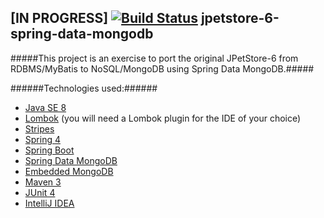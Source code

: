 [IN PROGRESS] [![Build Status](https://travis-ci.org/igor-baiborodine/jpetstore-6-spring-data-mongodb.svg?branch=master)](https://travis-ci.org/igor-baiborodine/jpetstore-6-spring-data-mongodb) jpetstore-6-spring-data-mongodb
---------------------------

#####This project is an exercise to port the original JPetStore-6 from RDBMS/MyBatis to NoSQL/MongoDB using Spring Data MongoDB.#####

######Technologies used:######
* [Java SE 8](http://www.oracle.com/technetwork/java/javase/downloads/index-jsp-138363.html)
* [Lombok](https://projectlombok.org/) (you will need a Lombok plugin for the IDE of your choice)
* [Stripes](https://stripesframework.atlassian.net/wiki/display/STRIPES/Home)
* [Spring 4](http://projects.spring.io/spring-framework/#quick-start)
* [Spring Boot](http://projects.spring.io/spring-boot/)
* [Spring Data MongoDB](http://projects.spring.io/spring-data-mongodb/)
* [Embedded MongoDB](https://github.com/flapdoodle-oss/de.flapdoodle.embed.mongo)
* [Maven 3](http://maven.apache.org/)
* [JUnit 4](http://junit.org/)
* [IntelliJ IDEA](https://www.jetbrains.com/idea/)
